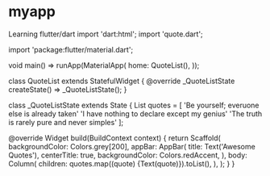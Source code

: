# myapp
Learning flutter/dart
import 'dart:html';
import 'quote.dart';

import 'package:flutter/material.dart';

void main() => runApp(MaterialApp(
      home: QuoteList(),
    ));

class QuoteList extends StatefulWidget {
  @override
  _QuoteListState createState() => _QuoteListState();
}

class _QuoteListState extends State<QuoteList> {
  List<String> quotes = [
    'Be yourself; everuone else is already taken'
        'I have nothing to declare except my genius'
        'The truth is rarely pure and never simples'
  ];

  @override
  Widget build(BuildContext context) {
    return Scaffold(
      backgroundColor: Colors.grey[200],
      appBar: AppBar(
        title: Text('Awesome Quotes'),
        centerTitle: true,
        backgroundColor: Colors.redAccent,
      ),
      body: Column(
        children: quotes.map((quote) {Text(quote)}).toList(),
      ),
    );
  }
}
